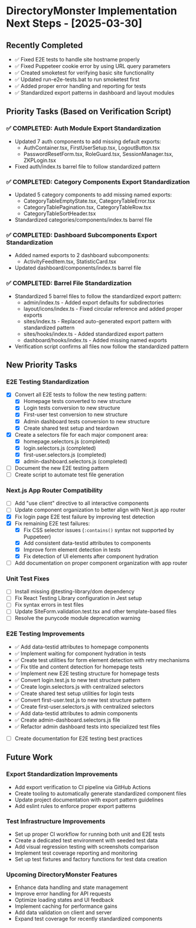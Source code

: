 # DirectoryMonster Implementation Next Steps - [2025-03-30]

## Recently Completed
- ✅ Fixed E2E tests to handle site hostname properly
- ✅ Fixed Puppeteer cookie error by using URL query parameters
- ✅ Created smoketest for verifying basic site functionality
- ✅ Updated run-e2e-tests.bat to run smoketest first
- ✅ Added proper error handling and reporting for tests
- ✅ Standardized export patterns in dashboard and layout modules

## Priority Tasks (Based on Verification Script)

### ✅ COMPLETED: Auth Module Export Standardization 
- Updated 7 auth components to add missing default exports:
  - AuthContainer.tsx, FirstUserSetup.tsx, LogoutButton.tsx
  - PasswordResetForm.tsx, RoleGuard.tsx, SessionManager.tsx, ZKPLogin.tsx
- Fixed auth/index.ts barrel file to follow standardized pattern

### ✅ COMPLETED: Category Components Export Standardization
- Updated 5 category components to add missing named exports:
  - CategoryTableEmptyState.tsx, CategoryTableError.tsx
  - CategoryTablePagination.tsx, CategoryTableRow.tsx
  - CategoryTableSortHeader.tsx
- Standardized categories/components/index.ts barrel file

### ✅ COMPLETED: Dashboard Subcomponents Export Standardization
- Added named exports to 2 dashboard subcomponents:
  - ActivityFeedItem.tsx, StatisticCard.tsx
- Updated dashboard/components/index.ts barrel file

### ✅ COMPLETED: Barrel File Standardization
- Standardized 5 barrel files to follow the standardized export pattern:
  - admin/index.ts - Added export defaults for subdirectories
  - layout/icons/index.ts - Fixed circular reference and added proper exports
  - sites/index.ts - Replaced auto-generated export pattern with standardized pattern
  - sites/hooks/index.ts - Added standardized export pattern
  - dashboard/hooks/index.ts - Added missing named exports
- Verification script confirms all files now follow the standardized pattern

## New Priority Tasks

### E2E Testing Standardization
- [x] Convert all E2E tests to follow the new testing pattern:
  - [x] Homepage tests converted to new structure
  - [x] Login tests conversion to new structure
  - [x] First-user test conversion to new structure
  - [x] Admin dashboard tests conversion to new structure
  - [x] Create shared test setup and teardown
- [x] Create a selectors file for each major component area:
  - [x] homepage.selectors.js (completed)
  - [x] login.selectors.js (completed)
  - [x] first-user.selectors.js (completed)
  - [x] admin-dashboard.selectors.js (completed)
- [ ] Document the new E2E testing pattern
- [ ] Create script to automate test file generation

### Next.js App Router Compatibility
- [ ] Add "use client" directive to all interactive components
- [ ] Update component organization to better align with Next.js app router
- [x] Fix login page E2E test failure by improving test detection
- [x] Fix remaining E2E test failures:
  - [x] Fix CSS selector issues (`:contains()` syntax not supported by Puppeteer)
  - [x] Add consistent data-testid attributes to components
  - [x] Improve form element detection in tests
  - [x] Fix detection of UI elements after component hydration
- [ ] Add documentation on proper component organization with app router

### Unit Test Fixes
- [ ] Install missing @testing-library/dom dependency
- [ ] Fix React Testing Library configuration in Jest setup
- [ ] Fix syntax errors in test files
- [ ] Update SiteForm.validation.test.tsx and other template-based files
- [ ] Resolve the punycode module deprecation warning

### E2E Testing Improvements
- ✅ Add data-testid attributes to homepage components
- ✅ Implement waiting for component hydration in tests
- ✅ Create test utilities for form element detection with retry mechanisms
- ✅ Fix title and content detection for homepage tests
- ✅ Implement new E2E testing structure for homepage tests
- ✅ Convert login.test.js to new test structure pattern
- ✅ Create login.selectors.js with centralized selectors
- ✅ Create shared test setup utilities for login tests
- ✅ Convert first-user.test.js to new test structure pattern
- ✅ Create first-user.selectors.js with centralized selectors
- ✅ Add data-testid attributes to admin components
- ✅ Create admin-dashboard.selectors.js file
- ✅ Refactor admin dashboard tests into specialized test files
- [ ] Create documentation for E2E testing best practices

## Future Work

### Export Standardization Improvements
- Add export verification to CI pipeline via GitHub Actions
- Create tooling to automatically generate standardized component files
- Update project documentation with export pattern guidelines
- Add eslint rules to enforce proper export patterns

### Test Infrastructure Improvements
- Set up proper CI workflow for running both unit and E2E tests
- Create a dedicated test environment with seeded test data
- Add visual regression testing with screenshots comparison
- Implement test coverage reporting and monitoring
- Set up test fixtures and factory functions for test data creation

### Upcoming DirectoryMonster Features
- Enhance data handling and state management
- Improve error handling for API requests
- Optimize loading states and UI feedback
- Implement caching for performance gains
- Add data validation on client and server
- Expand test coverage for recently standardized components